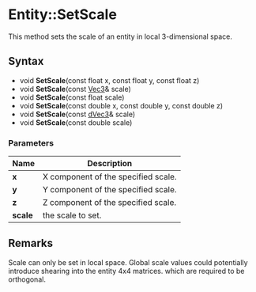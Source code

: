 # Entity::SetScale
This method sets the scale of an entity in local 3-dimensional space.

## Syntax
* void **SetScale**(const float x, const float y, const float z)
* void **SetScale**(const [Vec3](CPP_Vec3.md)& scale)
* void **SetScale**(const float scale)
* void **SetScale**(const double x, const double y, const double z)
* void **SetScale**(const [dVec3](CPP_dVec3.md)& scale)
* void **SetScale**(const double scale)

### Parameters
| Name | Description |
| ------ | ------ |
| **x** | X component of the specified scale. |
| **y** | Y component of the specified scale. |
| **z** | Z component of the specified scale. |
| **scale** | the scale to set. |

## Remarks ##
Scale can only be set in local space. Global scale values could potentially introduce shearing into the entity 4x4 matrices. which are required to be orthogonal.
